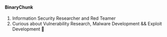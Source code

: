 #### BinaryChunk

1. Information Security Researcher and Red Teamer 
2. Curious about Vulnerability Research, Malware Development && Exploit Development 🧮
